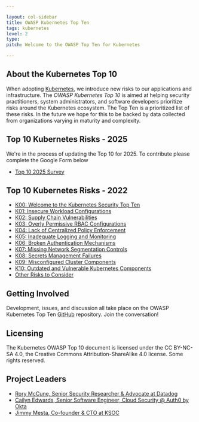 ```yaml
---

layout: col-sidebar
title: OWASP Kubernetes Top Ten
tags: kubernetes
level: 2
type: 
pitch: Welcome to the OWASP Top Ten for Kubernetes

---
```

## About the Kubernetes Top 10

When adopting [Kubernetes](https://kubernetes.io), we introduce new risks to our applications and infrastructure. The *OWASP Kubernetes Top 10* is aimed at helping security practitioners, system administrators, and software developers prioritize risks around the Kubernetes ecosystem. The Top Ten is a prioritized list of these risks. In the future we hope for this to be backed by data collected from organizations varying in maturity and complexity.

## Top 10 Kubernetes Risks - 2025

We're in the process of updating the Top 10 for 2025. To contribute please complete the Google Form below

- [Top 10 2025 Survey](https://forms.gle/iUbTtvtmU7aCF6QZ6)

## Top 10 Kubernetes Risks - 2022

- [K00: Welcome to the Kubernetes Security Top Ten](./2022/en/src/)
- [K01: Insecure Workload Configurations](./2022/en/src/K01-insecure-workload-configurations)
- [K02: Supply Chain Vulnerabilities](./2022/en/src/K02-supply-chain-vulnerabilities)
- [K03: Overly Permissive RBAC Configurations](./2022/en/src/K03-overly-permissive-rbac)
- [K04: Lack of Centralized Policy Enforcement](./2022/en/src/K04-policy-enforcement)
- [K05: Inadequate Logging and Monitoring](./2022/en/src/K05-inadequate-logging)
- [K06: Broken Authentication Mechanisms](./2022/en/src/K06-broken-authentication)
- [K07: Missing Network Segmentation Controls](./2022/en/src/K07-network-segmentation)
- [K08: Secrets Management Failures](./2022/en/src/K08-secrets-management)
- [K09: Misconfigured Cluster Components](./2022/en/src/K09-misconfigured-cluster-components)
- [K10: Outdated and Vulnerable Kubernetes Components](./2022/en/src/K10-vulnerable-components)
- [Other Risks to Consider](./2022/en/src/other-risks)

## Getting Involved

Development, issues, and discussion all take place on the OWASP Kubernetes Top Ten [GitHub](https://github.com/OWASP/www-project-kubernetes-top-ten) repository. Join the conversation!

## Licensing

The Kubernetes OWASP Top 10 document is licensed under the CC BY-NC-SA 4.0, the Creative Commons Attribution-ShareAlike 4.0 license. Some rights reserved.

## Project Leaders

- [Rory McCune, Senior Security Researcher & Advocate at Datadog](https://www.mccune.org.uk)
- [Cailyn Edwards, Senior Software Engineer, Cloud Security @ Auth0 by Okta](https://www.linkedin.com/in/cailyn-edwards-24b8a086/)
- [Jimmy Mesta, Co-founder & CTO at KSOC](https://twitter.com/jimmesta)
